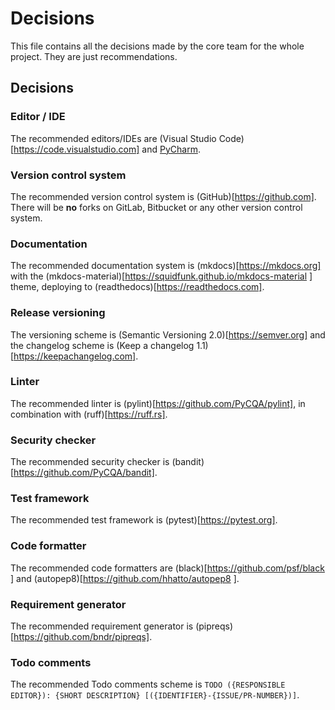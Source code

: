 # Decisions
This file contains all the decisions made by the core team for the whole project. They are just recommendations.

## Decisions
### Editor / IDE
The recommended editors/IDEs are (Visual Studio Code)[https://code.visualstudio.com] and [PyCharm](https://www.jetbrains.com/pycharm/).

### Version control system
The recommended version control system is (GitHub)[https://github.com]. There will be **no** forks on GitLab, Bitbucket or any other version control system.

### Documentation
The recommended documentation system is (mkdocs)[https://mkdocs.org] with the (mkdocs-material)[https://squidfunk.github.io/mkdocs-material ] theme, deploying to (readthedocs)[https://readthedocs.com].

### Release versioning
The versioning scheme is (Semantic Versioning 2.0)[https://semver.org] and the changelog scheme is (Keep a changelog 1.1)[https://keepachangelog.com].

### Linter
The recommended linter is (pylint)[https://github.com/PyCQA/pylint], in combination with (ruff)[https://ruff.rs].

### Security checker
The recommended security checker is (bandit)[https://github.com/PyCQA/bandit].

### Test framework
The recommended test framework is (pytest)[https://pytest.org].

### Code formatter
The recommended code formatters are (black)[https://github.com/psf/black ] and (autopep8)[https://github.com/hhatto/autopep8 ]. 

### Requirement generator
The recommended requirement generator is (pipreqs)[https://github.com/bndr/pipreqs].

### Todo comments
The recommended Todo comments scheme is `TODO ({RESPONSIBLE EDITOR}): {SHORT DESCRIPTION} [({IDENTIFIER}-{ISSUE/PR-NUMBER})]`.